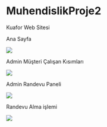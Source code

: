 # MuhendislikProje2
Kuafor Web Sitesi

Ana Sayfa

<a href="https://hizliresim.com/W7ENPN"><img src="https://i.hizliresim.com/W7ENPN.png"></a>

Admin Müşteri Çalışan Kısımları

<a href="https://hizliresim.com/2J5D62"><img src="https://i.hizliresim.com/2J5D62.png"></a>

Admin Randevu Paneli

<a href="https://hizliresim.com/az0VNg"><img src="https://i.hizliresim.com/az0VNg.png"></a>

Randevu Alma işlemi

<a href="https://hizliresim.com/kOJqpy"><img src="https://i.hizliresim.com/kOJqpy.png"></a>
